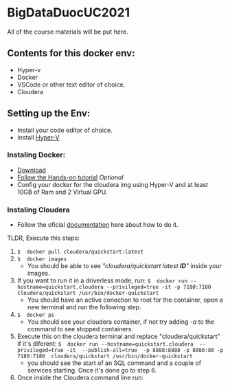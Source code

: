 # BigDataDuocUC2021
All of the course materials will be put here.

## Contents for this docker env:

 - Hyper-v
 - Docker
 - VSCode or other text editor of choice.
 - Cloudera


 ## Setting up the Env:

   - Install your code editor of choice.
   - Install [Hyper-V](https://docs.microsoft.com/en-us/virtualization/hyper-v-on-windows/quick-start/enable-hyper-v)

 ### Instaling Docker:

* [Download](https://docs.docker.com/get-docker/)
* [Follow the Hands-on tutorial](https://docs.docker.com/get-started/) *Optional*
* Config your docker for the cloudera img using Hyper-V and at least 10GB of Ram and 2 Virtual GPU.

### Instaling Cloudera

* Follow the oficial [documentation](https://hub.docker.com/r/cloudera/quickstart/) here about how to do it.

TLDR, Execute this steps:
1. ` $  docker pull cloudera/quickstart:latest `
2. ` $  docker images `
    - You should be able to see *"cloudera/quickstart  latest  __ID__"* inside your images.
3. If you want to run it in a driverless mode, run:
   ` $  docker run --hostname=quickstart.cloudera --privileged=true -it -p 7180:7180 cloudera/quickstart /usr/bin/docker-quickstart `
    - You should have an active conection to root for the container, open a new terminal and run the following step.
4.  `$  docker ps` 
    - You should see your cloudera container, if not try adding *-a* to the command to see stopped containers.
5. Execute this on the cloudera terminal and replace "cloudera/quickstart" if it's diferent: `$  docker run --hostname=quickstart.cloudera  --privileged=true -it  --publish-all=true  -p 8888:8888 -p 8080:80 -p 7180:7180  cloudera/quickstart /usr/bin/docker-quickstart`
    - you should see the start of an SQL command and a couple of services starting. Once it's done go to step 6.
6. Once inside the Cloudera command line run: 

